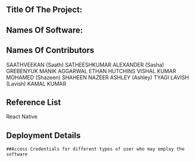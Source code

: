 ## Title Of The Project: 
## Names Of Software:

## Names Of Contributors
SAATHVEEKAN (Saath) SATHEESHKUMAR
ALEXANDER (Sasha) GREBENYUK
MANIK AGGARWAL
ETHAN HUTCHINS
VISHAL KUMAR
MOHAMED (Shazeen) SHAHEEN NAZEER
ASHLEY (Ashley) TYAGI
LAVISH (Lavish) KAMAL KUMAR

## Reference List
React Native

## Deployment Details

    ##Access Credentials for different types of user who may employ the software
